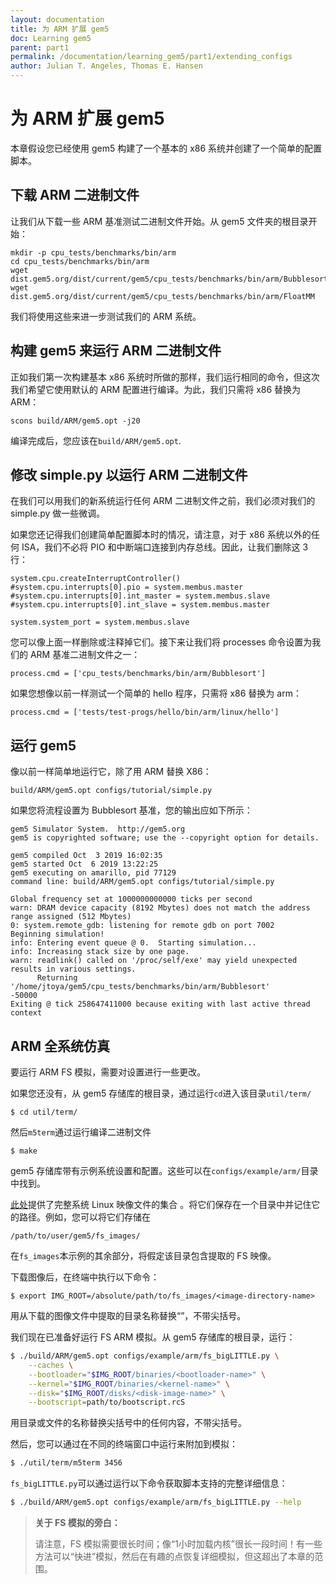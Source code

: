 ```yaml
---
layout: documentation
title: 为 ARM 扩展 gem5
doc: Learning gem5
parent: part1
permalink: /documentation/learning_gem5/part1/extending_configs
author: Julian T. Angeles, Thomas E. Hansen
---
```


# 为 ARM 扩展 gem5

本章假设您已经使用 gem5 构建了一个基本的 x86 系统并创建了一个简单的配置脚本。

## 下载 ARM 二进制文件

让我们从下载一些 ARM 基准测试二进制文件开始。从 gem5 文件夹的根目录开始：

```
mkdir -p cpu_tests/benchmarks/bin/arm
cd cpu_tests/benchmarks/bin/arm
wget dist.gem5.org/dist/current/gem5/cpu_tests/benchmarks/bin/arm/Bubblesort
wget dist.gem5.org/dist/current/gem5/cpu_tests/benchmarks/bin/arm/FloatMM
```

我们将使用这些来进一步测试我们的 ARM 系统。

## 构建 gem5 来运行 ARM 二进制文件

正如我们第一次构建基本 x86 系统时所做的那样，我们运行相同的命令，但这次我们希望它使用默认的 ARM 配置进行编译。为此，我们只需将 x86 替换为 ARM：

```
scons build/ARM/gem5.opt -j20
```

编译完成后，您应该在`build/ARM/gem5.opt`.

## 修改 simple.py 以运行 ARM 二进制文件

在我们可以用我们的新系统运行任何 ARM 二进制文件之前，我们必须对我们的 simple.py 做一些微调。

如果您还记得我们创建简单配置脚本时的情况，请注意，对于 x86 系统以外的任何 ISA，我们不必将 PIO 和中断端口连接到内存总线。因此，让我们删除这 3 行：

```
system.cpu.createInterruptController()
#system.cpu.interrupts[0].pio = system.membus.master
#system.cpu.interrupts[0].int_master = system.membus.slave
#system.cpu.interrupts[0].int_slave = system.membus.master

system.system_port = system.membus.slave
```

您可以像上面一样删除或注释掉它们。接下来让我们将 processes 命令设置为我们的 ARM 基准二进制文件之一：

```
process.cmd = ['cpu_tests/benchmarks/bin/arm/Bubblesort']
```

如果您想像以前一样测试一个简单的 hello 程序，只需将 x86 替换为 arm：

```
process.cmd = ['tests/test-progs/hello/bin/arm/linux/hello']
```

## 运行 gem5

像以前一样简单地运行它，除了用 ARM 替换 X86：

```
build/ARM/gem5.opt configs/tutorial/simple.py
```

如果您将流程设置为 Bubblesort 基准，您的输出应如下所示：

```
gem5 Simulator System.  http://gem5.org
gem5 is copyrighted software; use the --copyright option for details.

gem5 compiled Oct  3 2019 16:02:35
gem5 started Oct  6 2019 13:22:25
gem5 executing on amarillo, pid 77129
command line: build/ARM/gem5.opt configs/tutorial/simple.py

Global frequency set at 1000000000000 ticks per second
warn: DRAM device capacity (8192 Mbytes) does not match the address range assigned (512 Mbytes)
0: system.remote_gdb: listening for remote gdb on port 7002
Beginning simulation!
info: Entering event queue @ 0.  Starting simulation...
info: Increasing stack size by one page.
warn: readlink() called on '/proc/self/exe' may yield unexpected results in various settings.
      Returning '/home/jtoya/gem5/cpu_tests/benchmarks/bin/arm/Bubblesort'
-50000
Exiting @ tick 258647411000 because exiting with last active thread context
```

## ARM 全系统仿真

要运行 ARM FS 模拟，需要对设置进行一些更改。

如果您还没有，从 gem5 存储库的根目录，通过运行`cd`进入该目录`util/term/`

```
$ cd util/term/
```

然后`m5term`通过运行编译二进制文件

```
$ make
```

gem5 存储库带有示例系统设置和配置。这些可以在`configs/example/arm/`目录中找到。

[此处](/gem5-doc/documentation/general_docs/fullsystem/guest_binaries)提供了完整系统 Linux 映像文件的集合 。将它们保存在一个目录中并记住它的路径。例如，您可以将它们存储在

```
/path/to/user/gem5/fs_images/
```

在`fs_images`本示例的其余部分，将假定该目录包含提取的 FS 映像。

下载图像后，在终端中执行以下命令：

```
$ export IMG_ROOT=/absolute/path/to/fs_images/<image-directory-name>
```

用从下载的图像文件中提取的目录名称替换“<image-directory-name>”，不带尖括号。

我们现在已准备好运行 FS ARM 模拟。从 gem5 存储库的根目录，运行：

```bash
$ ./build/ARM/gem5.opt configs/example/arm/fs_bigLITTLE.py \
    --caches \
    --bootloader="$IMG_ROOT/binaries/<bootloader-name>" \
    --kernel="$IMG_ROOT/binaries/<kernel-name>" \
    --disk="$IMG_ROOT/disks/<disk-image-name>" \
    --bootscript=path/to/bootscript.rcS
```

用目录或文件的名称替换尖括号中的任何内容，不带尖括号。

然后，您可以通过在不同的终端窗口中运行来附加到模拟：

```bash
$ ./util/term/m5term 3456
```

`fs_bigLITTLE.py`可以通过运行以下命令获取脚本支持的完整详细信息：

```bash
$ ./build/ARM/gem5.opt configs/example/arm/fs_bigLITTLE.py --help
```

> **关于 FS 模拟的旁白：**
>
> 请注意，FS 模拟需要很长时间；像“1小时加载内核”很长一段时间！有一些方法可以“快进”模拟，然后在有趣的点恢复详细模拟，但这超出了本章的范围。
